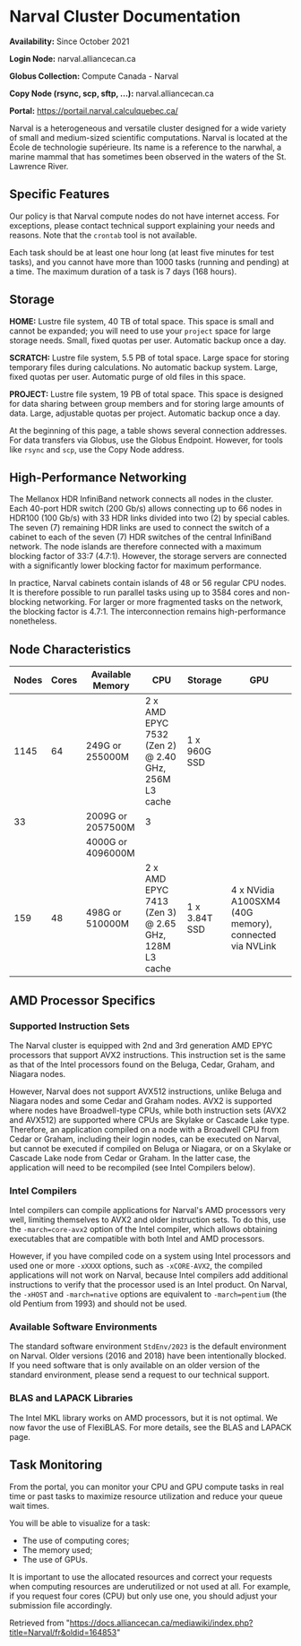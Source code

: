 # Narval Cluster Documentation

**Availability:** Since October 2021

**Login Node:** narval.alliancecan.ca

**Globus Collection:** Compute Canada - Narval

**Copy Node (rsync, scp, sftp, ...):** narval.alliancecan.ca

**Portal:** https://portail.narval.calculquebec.ca/

Narval is a heterogeneous and versatile cluster designed for a wide variety of small and medium-sized scientific computations. Narval is located at the École de technologie supérieure. Its name is a reference to the narwhal, a marine mammal that has sometimes been observed in the waters of the St. Lawrence River.


## Specific Features

Our policy is that Narval compute nodes do not have internet access. For exceptions, please contact technical support explaining your needs and reasons. Note that the `crontab` tool is not available.

Each task should be at least one hour long (at least five minutes for test tasks), and you cannot have more than 1000 tasks (running and pending) at a time. The maximum duration of a task is 7 days (168 hours).


## Storage

**HOME:** Lustre file system, 40 TB of total space. This space is small and cannot be expanded; you will need to use your `project` space for large storage needs. Small, fixed quotas per user. Automatic backup once a day.

**SCRATCH:** Lustre file system, 5.5 PB of total space. Large space for storing temporary files during calculations. No automatic backup system. Large, fixed quotas per user. Automatic purge of old files in this space.

**PROJECT:** Lustre file system, 19 PB of total space. This space is designed for data sharing between group members and for storing large amounts of data. Large, adjustable quotas per project. Automatic backup once a day.

At the beginning of this page, a table shows several connection addresses. For data transfers via Globus, use the Globus Endpoint. However, for tools like `rsync` and `scp`, use the Copy Node address.


## High-Performance Networking

The Mellanox HDR InfiniBand network connects all nodes in the cluster. Each 40-port HDR switch (200 Gb/s) allows connecting up to 66 nodes in HDR100 (100 Gb/s) with 33 HDR links divided into two (2) by special cables. The seven (7) remaining HDR links are used to connect the switch of a cabinet to each of the seven (7) HDR switches of the central InfiniBand network. The node islands are therefore connected with a maximum blocking factor of 33:7 (4.7:1). However, the storage servers are connected with a significantly lower blocking factor for maximum performance.

In practice, Narval cabinets contain islands of 48 or 56 regular CPU nodes. It is therefore possible to run parallel tasks using up to 3584 cores and non-blocking networking. For larger or more fragmented tasks on the network, the blocking factor is 4.7:1.  The interconnection remains high-performance nonetheless.


## Node Characteristics

| Nodes | Cores | Available Memory | CPU                                                              | Storage      | GPU                                                                  |
|-------|-------|--------------------|--------------------------------------------------------------------|--------------|-----------------------------------------------------------------------|
| 1145  | 64    | 249G or 255000M     | 2 x AMD EPYC 7532 (Zen 2) @ 2.40 GHz, 256M L3 cache             | 1 x 960G SSD |                                                                       |
| 33    |       | 2009G or 2057500M | 3                                                                   |             |                                                                       |
|       |       | 4000G or 4096000M |                                                                    |             |                                                                       |
| 159   | 48    | 498G or 510000M     | 2 x AMD EPYC 7413 (Zen 3) @ 2.65 GHz, 128M L3 cache             | 1 x 3.84T SSD | 4 x NVidia A100SXM4 (40G memory), connected via NVLink              |


## AMD Processor Specifics

### Supported Instruction Sets

The Narval cluster is equipped with 2nd and 3rd generation AMD EPYC processors that support AVX2 instructions. This instruction set is the same as that of the Intel processors found on the Beluga, Cedar, Graham, and Niagara nodes.

However, Narval does not support AVX512 instructions, unlike Beluga and Niagara nodes and some Cedar and Graham nodes. AVX2 is supported where nodes have Broadwell-type CPUs, while both instruction sets (AVX2 and AVX512) are supported where CPUs are Skylake or Cascade Lake type.  Therefore, an application compiled on a node with a Broadwell CPU from Cedar or Graham, including their login nodes, can be executed on Narval, but cannot be executed if compiled on Beluga or Niagara, or on a Skylake or Cascade Lake node from Cedar or Graham. In the latter case, the application will need to be recompiled (see Intel Compilers below).


### Intel Compilers

Intel compilers can compile applications for Narval's AMD processors very well, limiting themselves to AVX2 and older instruction sets. To do this, use the `-march=core-avx2` option of the Intel compiler, which allows obtaining executables that are compatible with both Intel and AMD processors.

However, if you have compiled code on a system using Intel processors and used one or more `-xXXXX` options, such as `-xCORE-AVX2`, the compiled applications will not work on Narval, because Intel compilers add additional instructions to verify that the processor used is an Intel product. On Narval, the `-xHOST` and `-march=native` options are equivalent to `-march=pentium` (the old Pentium from 1993) and should not be used.


### Available Software Environments

The standard software environment `StdEnv/2023` is the default environment on Narval. Older versions (2016 and 2018) have been intentionally blocked. If you need software that is only available on an older version of the standard environment, please send a request to our technical support.


### BLAS and LAPACK Libraries

The Intel MKL library works on AMD processors, but it is not optimal. We now favor the use of FlexiBLAS. For more details, see the BLAS and LAPACK page.


## Task Monitoring

From the portal, you can monitor your CPU and GPU compute tasks in real time or past tasks to maximize resource utilization and reduce your queue wait times.

You will be able to visualize for a task:

* The use of computing cores;
* The memory used;
* The use of GPUs.

It is important to use the allocated resources and correct your requests when computing resources are underutilized or not used at all. For example, if you request four cores (CPU) but only use one, you should adjust your submission file accordingly.

Retrieved from "https://docs.alliancecan.ca/mediawiki/index.php?title=Narval/fr&oldid=164853"
